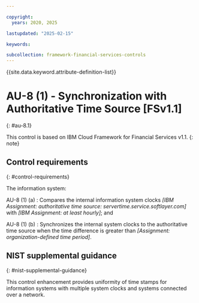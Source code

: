 ```yaml
---

copyright:
  years: 2020, 2025

lastupdated: "2025-02-15"

keywords:

subcollection: framework-financial-services-controls
---
```


{{site.data.keyword.attribute-definition-list}}

               
# AU-8 (1) - Synchronization with Authoritative Time Source [FSv1.1]
{: #au-8.1}

This control is based on IBM Cloud Framework for Financial Services v1.1.
{: note}


## Control requirements
{: #control-requirements}

The information system:

AU-8 (1) (a)
    : Compares the internal information system clocks _[IBM Assignment: authoritative time source: servertime.service.softlayer.com]_ with _[IBM Assignment: at least hourly]_; and

AU-8 (1) (b)
    : Synchronizes the internal system clocks to the authoritative time source when the time difference is greater than _[Assignment: organization-defined time period]_.

## NIST supplemental guidance
{: #nist-supplemental-guidance}

This control enhancement provides uniformity of time stamps for information systems with multiple system clocks and systems connected over a network.





